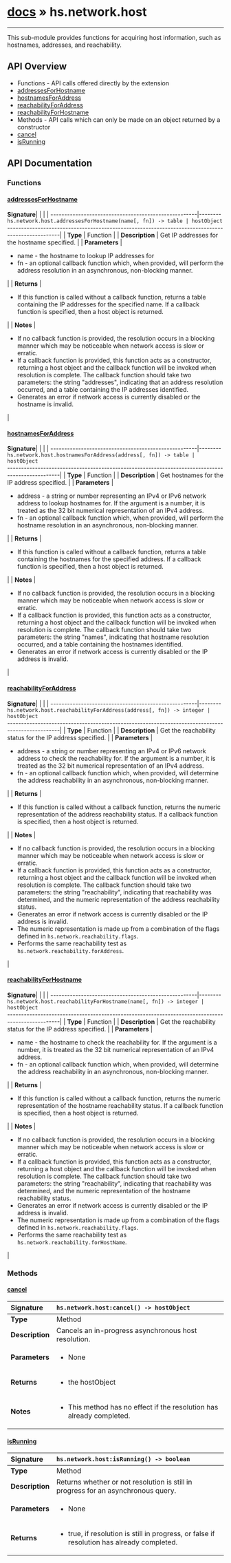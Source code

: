 # [docs](index.md) » hs.network.host
---

This sub-module provides functions for acquiring host information, such as hostnames, addresses, and reachability.

## API Overview
* Functions - API calls offered directly by the extension
 * [addressesForHostname](#addressesforhostname)
 * [hostnamesForAddress](#hostnamesforaddress)
 * [reachabilityForAddress](#reachabilityforaddress)
 * [reachabilityForHostname](#reachabilityforhostname)
* Methods - API calls which can only be made on an object returned by a constructor
 * [cancel](#cancel)
 * [isRunning](#isrunning)

## API Documentation

### Functions

#### [addressesForHostname](#addressesforhostname)
| <span style="float: left;">**Signature**</span> | <span style="float: left;">`hs.network.host.addressesForHostname(name[, fn]) -> table | hostObject` </span>                                                          |
| -----------------------------------------------------|---------------------------------------------------------------------------------------------------------|
| **Type**                                             | Function                                                                                         |
| **Description**                                      | Get IP addresses for the hostname specified.                                                                                         |
| **Parameters**                                       | <ul><li>name - the hostname to lookup IP addresses for</li><li>fn   - an optional callback function which, when provided, will perform the address resolution in an asynchronous, non-blocking manner.</li></ul> |
| **Returns**                                          | <ul><li>If this function is called without a callback function, returns a table containing the IP addresses for the specified name.  If a callback function is specified, then a host object is returned.</li></ul>          |
| **Notes**                                            | <ul><li>If no callback function is provided, the resolution occurs in a blocking manner which may be noticeable when network access is slow or erratic.</li><li>If a callback function is provided, this function acts as a constructor, returning a host object and the callback function will be invoked when resolution is complete.  The callback function should take two parameters: the string "addresses", indicating that an address resolution occurred, and a table containing the IP addresses identified.</li><li>Generates an error if network access is currently disabled or the hostname is invalid.</li></ul>                |

#### [hostnamesForAddress](#hostnamesforaddress)
| <span style="float: left;">**Signature**</span> | <span style="float: left;">`hs.network.host.hostnamesForAddress(address[, fn]) -> table | hostObject` </span>                                                          |
| -----------------------------------------------------|---------------------------------------------------------------------------------------------------------|
| **Type**                                             | Function                                                                                         |
| **Description**                                      | Get hostnames for the IP address specified.                                                                                         |
| **Parameters**                                       | <ul><li>address - a string or number representing an IPv4 or IPv6 network address to lookup hostnames for.  If the argument is a number, it is treated as the 32 bit numerical representation of an IPv4 address.</li><li>fn      - an optional callback function which, when provided, will perform the hostname resolution in an asynchronous, non-blocking manner.</li></ul> |
| **Returns**                                          | <ul><li>If this function is called without a callback function, returns a table containing the hostnames for the specified address.  If a callback function is specified, then a host object is returned.</li></ul>          |
| **Notes**                                            | <ul><li>If no callback function is provided, the resolution occurs in a blocking manner which may be noticeable when network access is slow or erratic.</li><li>If a callback function is provided, this function acts as a constructor, returning a host object and the callback function will be invoked when resolution is complete.  The callback function should take two parameters: the string "names", indicating that hostname resolution occurred, and a table containing the hostnames identified.</li><li>Generates an error if network access is currently disabled or the IP address is invalid.</li></ul>                |

#### [reachabilityForAddress](#reachabilityforaddress)
| <span style="float: left;">**Signature**</span> | <span style="float: left;">`hs.network.host.reachabilityForAddress(address[, fn]) -> integer | hostObject` </span>                                                          |
| -----------------------------------------------------|---------------------------------------------------------------------------------------------------------|
| **Type**                                             | Function                                                                                         |
| **Description**                                      | Get the reachability status for the IP address specified.                                                                                         |
| **Parameters**                                       | <ul><li>address - a string or number representing an IPv4 or IPv6 network address to check the reachability for.  If the argument is a number, it is treated as the 32 bit numerical representation of an IPv4 address.</li><li>fn      - an optional callback function which, when provided, will determine the address reachability in an asynchronous, non-blocking manner.</li></ul> |
| **Returns**                                          | <ul><li>If this function is called without a callback function, returns the numeric representation of the address reachability status.  If a callback function is specified, then a host object is returned.</li></ul>          |
| **Notes**                                            | <ul><li>If no callback function is provided, the resolution occurs in a blocking manner which may be noticeable when network access is slow or erratic.</li><li>If a callback function is provided, this function acts as a constructor, returning a host object and the callback function will be invoked when resolution is complete.  The callback function should take two parameters: the string "reachability", indicating that reachability was determined, and the numeric representation of the address reachability status.</li><li>Generates an error if network access is currently disabled or the IP address is invalid.</li><li>The numeric representation is made up from a combination of the flags defined in `hs.network.reachability.flags`.</li><li>Performs the same reachability test as `hs.network.reachability.forAddress`.</li></ul>                |

#### [reachabilityForHostname](#reachabilityforhostname)
| <span style="float: left;">**Signature**</span> | <span style="float: left;">`hs.network.host.reachabilityForHostname(name[, fn]) -> integer | hostObject` </span>                                                          |
| -----------------------------------------------------|---------------------------------------------------------------------------------------------------------|
| **Type**                                             | Function                                                                                         |
| **Description**                                      | Get the reachability status for the IP address specified.                                                                                         |
| **Parameters**                                       | <ul><li>name - the hostname to check the reachability for.  If the argument is a number, it is treated as the 32 bit numerical representation of an IPv4 address.</li><li>fn   - an optional callback function which, when provided, will determine the address reachability in an asynchronous, non-blocking manner.</li></ul> |
| **Returns**                                          | <ul><li>If this function is called without a callback function, returns the numeric representation of the hostname reachability status.  If a callback function is specified, then a host object is returned.</li></ul>          |
| **Notes**                                            | <ul><li>If no callback function is provided, the resolution occurs in a blocking manner which may be noticeable when network access is slow or erratic.</li><li>If a callback function is provided, this function acts as a constructor, returning a host object and the callback function will be invoked when resolution is complete.  The callback function should take two parameters: the string "reachability", indicating that reachability was determined, and the numeric representation of the hostname reachability status.</li><li>Generates an error if network access is currently disabled or the IP address is invalid.</li><li>The numeric representation is made up from a combination of the flags defined in `hs.network.reachability.flags`.</li><li>Performs the same reachability test as `hs.network.reachability.forHostName`.</li></ul>                |

### Methods

#### [cancel](#cancel)
| <span style="float: left;">**Signature**</span> | <span style="float: left;">`hs.network.host:cancel() -> hostObject` </span>                                                          |
| -----------------------------------------------------|---------------------------------------------------------------------------------------------------------|
| **Type**                                             | Method                                                                                         |
| **Description**                                      | Cancels an in-progress asynchronous host resolution.                                                                                         |
| **Parameters**                                       | <ul><li>None</li></ul> |
| **Returns**                                          | <ul><li>the hostObject</li></ul>          |
| **Notes**                                            | <ul><li>This method has no effect if the resolution has already completed.</li></ul>                |

#### [isRunning](#isrunning)
| <span style="float: left;">**Signature**</span> | <span style="float: left;">`hs.network.host:isRunning() -> boolean` </span>                                                          |
| -----------------------------------------------------|---------------------------------------------------------------------------------------------------------|
| **Type**                                             | Method                                                                                         |
| **Description**                                      | Returns whether or not resolution is still in progress for an asynchronous query.                                                                                         |
| **Parameters**                                       | <ul><li>None</li></ul> |
| **Returns**                                          | <ul><li>true, if resolution is still in progress, or false if resolution has already completed.</li></ul>          |

